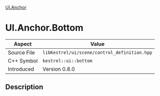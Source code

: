 [UI.Anchor](index)
# UI.Anchor.Bottom
| Aspect | Value |
| --- | --- |
| Source File | `libKestrel/ui/scene/control_definition.hpp` |
| C++ Symbol | `kestrel::ui::bottom` |
| Introduced | Version 0.8.0 |
## Description

